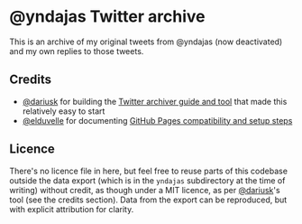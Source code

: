 # @yndajas Twitter archive

This is an archive of my original tweets from @yndajas (now deactivated) and my own replies to those tweets.

## Credits

- [@dariusk](https://github.com/dariusk) for building the [Twitter archiver guide and tool](https://tinysubversions.com/twitter-archive/make-your-own) that made this relatively easy to start
- [@elduvelle](https://github.com/elduvelle) for documenting [GitHub Pages compatibility and setup steps](https://github.com/elduvelle/elduvelle.github.io)

## Licence

There's no licence file in here, but feel free to reuse parts of this codebase outside the data export (which is in the `yndajas` subdirectory at the time of writing) without credit, as though under a MIT licence, as per [@dariusk](https://github.com/dariusk)'s tool (see the credits section). Data from the export can be reproduced, but with explicit attribution for clarity.
